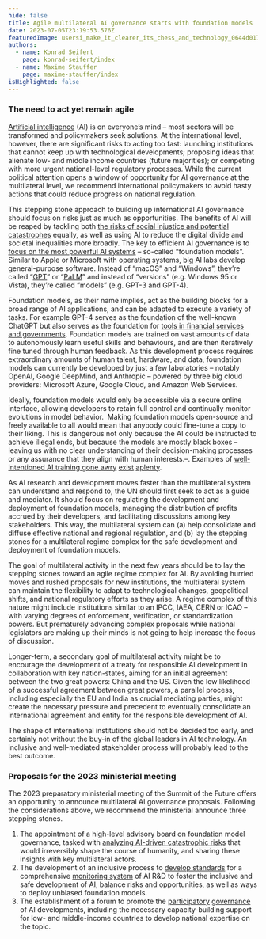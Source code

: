 ```yaml
---
hide: false
title: Agile multilateral AI governance starts with foundation models
date: 2023-07-05T23:19:53.576Z
featuredImage: usersi_make_it_clearer_its_chess_and_technology_0644d017-47ba-48ef-884e-2587a78779ef.png
authors:
  - name: Konrad Seifert
    page: konrad-seifert/index
  - name: Maxime Stauffer
    page: maxime-stauffer/index
isHighlighted: false
---
```

### The need to act yet remain agile 

[Artificial intelligence](https://www.simoninstitute.ch/blog/post/artificial-intelligence-a-brief-on-risks-and-opportunities/) (AI) is on everyone’s mind – most sectors will be transformed and policymakers seek solutions. At the international level, however, there are significant risks to acting too fast: launching institutions that cannot keep up with technological developments; proposing ideas that alienate low- and middle income countries (future majorities); or competing with more urgent national-level regulatory processes. While the current political attention opens a window of opportunity for AI governance at the multilateral level, we recommend international policymakers to avoid hasty actions that could reduce progress on national regulation.

This stepping stone approach to building up international AI governance should focus on risks just as much as opportunities. The benefits of AI will be reaped by tackling both [the risks of social injustice and potential catastrophes](https://arxiv.org/pdf/2306.06924.pdf) equally, as well as using AI to reduce the digital divide and societal inequalities more broadly. The key to efficient AI governance is to [focus on the most powerful AI systems](https://arxiv.org/pdf/2108.07258.pdf) – so-called “foundation models”. Similar to Apple or Microsoft with operating systems, big AI labs develop general-purpose software. Instead of “macOS” and “Windows”, they’re called “[GPT](https://en.wikipedia.org/wiki/Generative_pre-trained_transformer#Foundational_models)” or “[PaLM](https://en.wikipedia.org/wiki/PaLM)” and instead of “versions” (e.g. Windows 95 or Vista), they’re called “models” (e.g. GPT-3 and GPT-4). 

Foundation models, as their name implies, act as the building blocks for a broad range of AI applications, and can be adapted to execute a variety of tasks. For example GPT-4 serves as the foundation of the well-known ChatGPT but also serves as the foundation for [tools in financial services and governments](https://openai.com/gpt-4). Foundation models are trained on vast amounts of data to autonomously learn useful skills and behaviours, and are then iteratively fine tuned through human feedback. As this development process requires extraordinary amounts of human talent, hardware, and data, foundation models can currently be developed by just a few laboratories – notably OpenAI, Google DeepMind, and Anthropic – powered by three big cloud providers: Microsoft Azure, Google Cloud, and Amazon Web Services.

Ideally, foundation models would only be accessible via a secure online interface, allowing developers to retain full control and continually monitor evolutions in model behavior.  Making foundation models open-source and freely available to all would mean that anybody could fine-tune a copy to their liking. This is dangerous not only because the AI could be instructed to achieve illegal ends, but because the models are mostly black boxes – leaving us with no clear understanding of their decision-making processes or any assurance that they align with human interests.–. Examples of [well-intentioned AI training gone awry](https://thezvi.substack.com/p/ai-1-sydney-and-bing#%C2%A7the-examples) [exist](https://www.theguardian.com/commentisfree/2023/jun/16/ai-new-laws-powerful-open-source-tools-meta) [aplenty](https://www.forbes.com/sites/bernardmarr/2022/04/01/the-dangers-of-not-aligning-artificial-intelligence-with-human-values/).

As AI research and development moves faster than the multilateral system can understand and respond to, the UN should first seek to act as a guide and mediator. It should focus on regulating the development and deployment of foundation models, managing the distribution of profits accrued by their developers, and facilitating discussions among key stakeholders. This way, the multilateral system can (a) help consolidate and diffuse effective national and regional regulation, and (b) lay the stepping stones for a multilateral regime complex for the safe development and deployment of foundation models. 

The goal of multilateral activity in the next few years should be to lay the stepping stones toward an agile regime complex for AI. By avoiding hurried moves and rushed proposals for new institutions, the multilateral system can maintain the flexibility to adapt to technological changes, geopolitical shifts, and national regulatory efforts as they arise. A regime complex of this nature might include institutions similar to an IPCC, IAEA, CERN or ICAO  – with varying degrees of enforcement, verification, or standardization powers. But prematurely advancing complex proposals while national legislators are making up their minds is not going to help increase the focus of discussion. 

Longer-term, a secondary goal of multilateral activity might be to encourage the development of a treaty for responsible AI development in collaboration with key nation-states, aiming for an initial agreement between the two great powers: China and the US. Given the low likelihood of a successful agreement between great powers, a parallel process, including especially the EU and India as crucial mediating parties, might create the necessary pressure and precedent to eventually consolidate an international agreement and entity for the responsible development of AI.

The shape of international institutions should not be decided too early, and certainly not without the buy-in of the global leaders in AI technology. An inclusive and well-mediated stakeholder process will probably lead to the best outcome.

### Proposals for the 2023 ministerial meeting

The 2023 preparatory ministerial meeting of the Summit of the Future offers an opportunity to announce multilateral AI governance proposals. Following the considerations above, we recommend the ministerial announce three stepping stones. 

1. The appointment of a high-level advisory board on foundation model governance, tasked with [analyzing AI-driven catastrophic risks](https://arxiv.org/pdf/2306.12001.pdf) that would irreversibly shape the course of humanity, and sharing these insights with key multilateral actors.
2. The development of an inclusive process to [develop standards](https://www.fhi.ox.ac.uk/wp-content/uploads/Standards_-FHI-Technical-Report.pdf) for a comprehensive [monitoring system](https://www.deepmind.com/blog/an-early-warning-system-for-novel-ai-risks) of AI R&D to foster the inclusive and safe development of AI, balance risks and opportunities, as well as ways to deploy unbiased foundation models.
3. The establishment of a forum to promote the [participatory](https://cip.org/blog/alignment) [governance](https://www.governance.ai/post/what-do-we-mean-when-we-talk-about-ai-democratisation) of AI developments, including the necessary capacity-building support for low- and middle-income countries to develop national expertise on the topic.